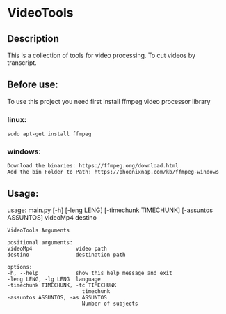 # VideoTools

## Description
This is a collection of tools for video processing. To cut videos by transcript.

## Before use:

To use this project you need first install ffmpeg video processor library

### linux:
    sudo apt-get install ffmpeg
### windows:
    Download the binaries: https://ffmpeg.org/download.html
    Add the bin Folder to Path: https://phoenixnap.com/kb/ffmpeg-windows

## Usage:
   usage: main.py [-h] [-leng LENG] [-timechunk TIMECHUNK] [-assuntos ASSUNTOS]
               videoMp4 destino

    VideoTools Arguments

    positional arguments:
    videoMp4              video path
    destino               destination path

    options:
    -h, --help            show this help message and exit
    -leng LENG, -lg LENG  language
    -timechunk TIMECHUNK, -tc TIMECHUNK
                            timechunk
    -assuntos ASSUNTOS, -as ASSUNTOS
                            Number of subjects
